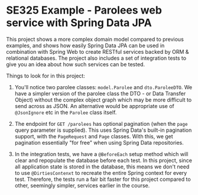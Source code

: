 # SE325 Example - Parolees web service with Spring Data JPA

This project shows a more complex domain model compared to previous examples, and shows how easily Spring Data JPA can be used in combination with Spring Web to create RESTful services backed by ORM & relational databases. The project also includes a set of integration tests to give you an idea about how such services can be tested.

Things to look for in this project:

1. You'll notice two parolee classes: `model.Parolee` and `dto.ParoleeDTO`. We have a simpler version of the parolee class the DTO - or Data Transfer Object) without the complex object graph which may be more difficult to send across as JSON. An alternative would be appropriate use of `@JsonIgnore` etc in the `Parolee` class itself.

2. The endpoint for `GET /parolees` has optional pagination (when the `page` query parameter is supplied). This uses Spring Data's built-in pagination support, with the `PageRequest` and `Page` classes. With this, we get pagination essentially "for free" when using Spring Data repositories.

3. In the integration tests, we have a `@BeforeEach` setup method which will clear and repopulate the database before each test. In this project, since all application state is stored in the database, this means we don't need to use `@DirtiesContenxt` to recreate the entire Spring context for every test. Therefore, the tests run a fair bit faster for this project compared to other, seemingly simpler, services earlier in the course.